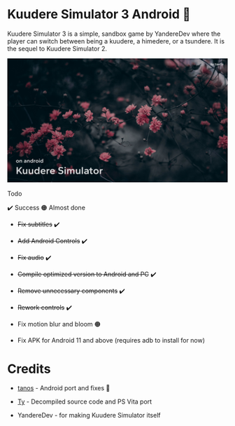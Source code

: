 # Kuudere Simulator 3 Android 🚧

Kuudere Simulator 3 is a simple, sandbox game by YandereDev where the player can switch between being a kuudere, a himedere, or a tsundere. It is the sequel to Kuudere Simulator 2.

![tanos-frontend](https://raw.githubusercontent.com/TacoGit/KS3Android/main/thumb.png)

Todo

✔️ Success 🟠 Almost done
* ~~Fix subtitles~~ ✔️

* ~~Add Android Controls~~ ✔️

* ~~Fix audio~~ ✔️

* ~~Compile optimized version to Android and PC~~ ✔️

* ~~Remove unnecessary components~~ ✔️

* ~~Rework controls~~ ✔️

* Fix motion blur and bloom 🟠

* Fix APK for Android 11 and above (requires adb to install for now)

# Credits
* [tanos](https://discordapp.com/users/916798305390964778) - Android port and fixes 🚧

* [Ty](https://twitter.com/TyDotCS) - Decompiled source code and PS Vita port

* YandereDev - for making Kuudere Simulator itself